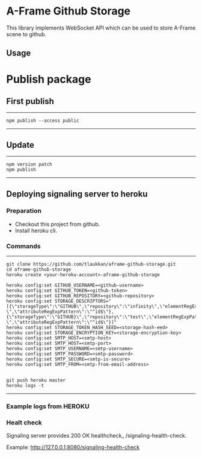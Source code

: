 # A-Frame Github Storage

This library implements WebSocket API which can be used to store A-Frame scene to github.

## Usage

# Publish package

## First publish

---
    npm publish --access public
---

## Update

---
    npm version patch
    npm publish
---

## Deploying signaling server to heroku

### Preparation 

* Checkout this project from github.
* Install heroku cli.

### Commands

---
    git clone https://github.com/tlaukkan/aframe-github-storage.git
    cd aframe-github-storage
    heroku create <your-heroku-account>-aframe-github-storage

    heroku config:set GITHUB_USERNAME=<github-username>
    heroku config:set GITHUB_TOKEN=<github-token>
    heroku config:set GITHUB_REPOSITORY=<github-repository>
    heroku config:set STORAGE_DESCRIPTORS="[{\"storageType\":\"GITHUB\",\"repository\":\"infinity\",\"elementRegExpPattern\":\"^a-\",\"attributeRegExpPattern\":\"^id$\"},{\"storageType\":\"GITHUB}\",\"repository\":\"test\",\"elementRegExpPattern\":\"^a-\",\"attributeRegExpPattern\":\"^id$\"}]"
    heroku config:set STORAGE_TOKEN_HASH_SEED=<storage-hash-eed>
    heroku config:set STORAGE_ENCRYPTION_KEY=<storage-encryption-key> 
    heroku config:set SMTP_HOST=<smtp-host>
    heroku config:set SMTP_HOST=<smtp-port> 
    heroku config:set SMTP_USERNAME=<smtp-username>
    heroku config:set SMTP_PASSWORD=<smtp-password>    
    heroku config:set SMTP_SECURE=<smtp-is-secure>
    heroku config:set SMTP_FROM=<smtp-from-email-address> 


    git push heroku master
    heroku logs -t
---

### Example logs from HEROKU

### Healt check
Signaling server provides 200 OK healthcheck_ /signaling-health-check.

Example: http://127.0.0.1:8080/signaling-health-check

